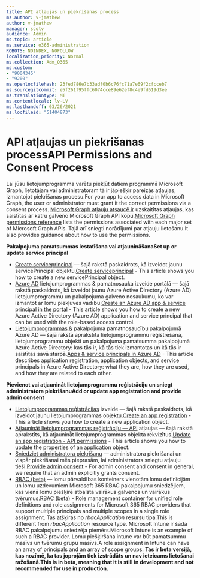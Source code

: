 ```yaml
---
title: API atļaujas un piekrišanas process
ms.author: v-jmathew
author: v-jmathew
manager: scotv
audience: Admin
ms.topic: article
ms.service: o365-administration
ROBOTS: NOINDEX, NOFOLLOW
localization_priority: Normal
ms.collection: Adm_O365
ms.custom:
- "9004345"
- "9200"
ms.openlocfilehash: 23fed786e7b33adf0b6c76fc71a7e69f2cfcceb7
ms.sourcegitcommit: e5f261f95ffc6074cce89e62ef8c4e9fd519d3ee
ms.translationtype: MT
ms.contentlocale: lv-LV
ms.lasthandoff: 03/26/2021
ms.locfileid: "51404873"
---
```

# <a name="api-permissions-and-consent-process"></a><span data-ttu-id="560a3-102">API atļaujas un piekrišanas process</span><span class="sxs-lookup"><span data-stu-id="560a3-102">API Permissions and Consent Process</span></span>

<span data-ttu-id="560a3-103">Lai jūsu lietojumprogramma varētu piekļūt datiem programmā Microsoft Graph, lietotājam vai administratoram tā ir jāpiešķir pareizās atļaujas, izmantojot piekrišanas procesu.</span><span class="sxs-lookup"><span data-stu-id="560a3-103">For your app to access data in Microsoft Graph, the user or administrator must grant it the correct permissions via a consent process.</span></span> <span data-ttu-id="560a3-104">[Microsoft Graph atļauju atsaucē ir](https://docs.microsoft.com/graph/permissions-reference) uzskaitītas atļaujas, kas saistītas ar katru galveno Microsoft Graph API kopu.</span><span class="sxs-lookup"><span data-stu-id="560a3-104">[Microsoft Graph permissions reference](https://docs.microsoft.com/graph/permissions-reference) lists the permissions associated with each major set of Microsoft Graph APIs.</span></span> <span data-ttu-id="560a3-105">Tajā arī sniegti norādījumi par atļauju lietošanu.</span><span class="sxs-lookup"><span data-stu-id="560a3-105">It also provides guidance about how to use the permissions.</span></span>

<span data-ttu-id="560a3-106">**Pakalpojuma pamatsummas iestatīšana vai atjaunināšana**</span><span class="sxs-lookup"><span data-stu-id="560a3-106">**Set up or update service principal**</span></span>

- <span data-ttu-id="560a3-107">[Create serviceprincipal](https://docs.microsoft.com/graph/api/serviceprincipal-post-serviceprincipals) — šajā rakstā paskaidrots, kā izveidot jaunu servicePrincipal objektu.</span><span class="sxs-lookup"><span data-stu-id="560a3-107">[Create serviceprincipal](https://docs.microsoft.com/graph/api/serviceprincipal-post-serviceprincipals) - This article shows you how to create a new servicePrincipal object.</span></span>
- <span data-ttu-id="560a3-108">[Azure AD](https://docs.microsoft.com/azure/active-directory/develop/howto-create-service-principal-portal) lietojumprogrammas & pamatnosauka izveide portālā — šajā rakstā paskaidrots, kā izveidot jaunu Azure Active Directory (Azure AD) lietojumprogrammu un pakalpojuma galveno nosaukumu, ko var izmantot ar lomu piekļuves vadību.</span><span class="sxs-lookup"><span data-stu-id="560a3-108">[Create an Azure AD app & service principal in the portal](https://docs.microsoft.com/azure/active-directory/develop/howto-create-service-principal-portal) - This article shows you how to create a new Azure Active Directory (Azure AD) application and service principal that can be used with the role-based access control.</span></span>
- <span data-ttu-id="560a3-109">[Lietojumprogrammas &](https://docs.microsoft.com/azure/active-directory/develop/app-objects-and-service-principals) pakalpojuma pamatnosaucību pakalpojumā Azure AD — šajā rakstā aprakstīta lietojumprogrammu reģistrēšana, lietojumprogrammu objekti un pakalpojuma pamatsumma pakalpojumā Azure Active Directory: kas tās ir, kā tās tiek izmantotas un kā tās ir saistītas savā starpā.</span><span class="sxs-lookup"><span data-stu-id="560a3-109">[Apps & service principals in Azure AD](https://docs.microsoft.com/azure/active-directory/develop/app-objects-and-service-principals) - This article describes application registration, application objects, and service principals in Azure Active Directory: what they are, how they are used, and how they are related to each other.</span></span>

<span data-ttu-id="560a3-110">**Pievienot vai atjaunināt lietojumprogrammu reģistrāciju un sniegt administratora piekrišanu**</span><span class="sxs-lookup"><span data-stu-id="560a3-110">**Add or update app registration and provide admin consent**</span></span>

- <span data-ttu-id="560a3-111">[Lietojumprogrammas reģistrācijas](https://docs.microsoft.com/graph/api/application-post-applications) izveide — šajā rakstā paskaidrots, kā izveidot jaunu lietojumprogrammas objektu.</span><span class="sxs-lookup"><span data-stu-id="560a3-111">[Create an app registration](https://docs.microsoft.com/graph/api/application-post-applications) - This article shows you how to create a new application object.</span></span>
- <span data-ttu-id="560a3-112">[Atjaunināt lietojumprogrammas reģistrāciju — API](https://docs.microsoft.com/graph/api/application-update) atļaujas — šajā rakstā aprakstīts, kā atjaunināt lietojumprogrammas objekta rekvizītus.</span><span class="sxs-lookup"><span data-stu-id="560a3-112">[Update an app registration - API permissions](https://docs.microsoft.com/graph/api/application-update) - This article shows you how to update the properties of an application object.</span></span>
- <span data-ttu-id="560a3-113">[Sniedziet administratora piekrišanu](https://docs.microsoft.com/graph/security-authorization#grant-permissions-to-an-application) — administratora piekrišanai un vispār piekrišanai mēs pieprasām, lai administrators sniegtu atļauju tieši.</span><span class="sxs-lookup"><span data-stu-id="560a3-113">[Provide admin consent](https://docs.microsoft.com/graph/security-authorization#grant-permissions-to-an-application) - For admin consent and consent in general, we require that an admin explicitly grants consent.</span></span>
- <span data-ttu-id="560a3-114">[RBAC (beta)](https://docs.microsoft.com/graph/api/resources/rbacapplicationmultiple) — lomu pārvaldības konteiners vienotām lomu definīcijām un lomu uzdevumiem Microsoft 365 RBAC pakalpojumu sniedzējiem, kas vienā lomu piešķirē atbalsta vairākus galvenos un vairākus tvērumus.</span><span class="sxs-lookup"><span data-stu-id="560a3-114">[RBAC (beta)](https://docs.microsoft.com/graph/api/resources/rbacapplicationmultiple) - Role management container for unified role definitions and role assignments for Microsoft 365 RBAC providers that support multiple principals and multiple scopes in a single role assignment.</span></span> <span data-ttu-id="560a3-115">Tas atšķiras no *rbacApplication* resursu tipa.</span><span class="sxs-lookup"><span data-stu-id="560a3-115">This is different from *rbacApplication* resource type.</span></span> <span data-ttu-id="560a3-116">Microsoft Intune ir šāda RBAC pakalpojumu sniedzēja piemērs.</span><span class="sxs-lookup"><span data-stu-id="560a3-116">Microsoft Intune is an example of such a RBAC provider.</span></span> <span data-ttu-id="560a3-117">Lomu piešķiršana intune var būt pamatsummu masīvs un tvērumu grupu masīvs.</span><span class="sxs-lookup"><span data-stu-id="560a3-117">A role assignment in Intune can have an array of principals and an array of scope groups.</span></span> <span data-ttu-id="560a3-118">**Tas ir beta versijā, kas nozīmē, ka tas joprojām tiek izstrādāts un nav ieteicams lietošanai ražošanā.**</span><span class="sxs-lookup"><span data-stu-id="560a3-118">**This is in beta, meaning that it is still in development and not recommended for use in production.**</span></span>
